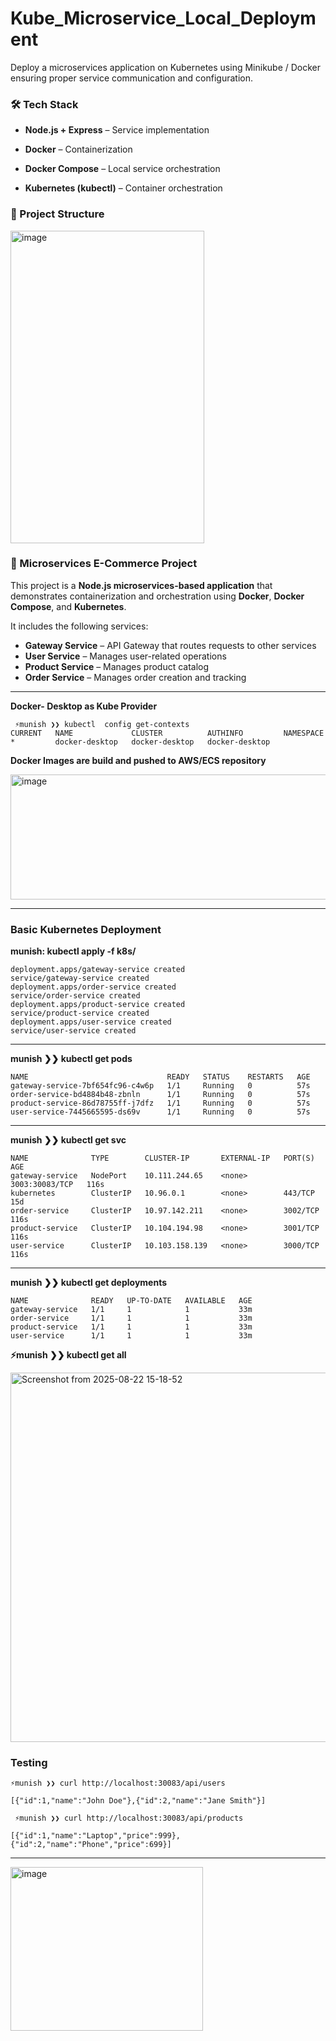 # Kube_Microservice_Local_Deployment
Deploy a microservices application on Kubernetes using Minikube / Docker  ensuring proper service communication and configuration.


### 🛠️  Tech Stack

* **Node.js + Express** – Service implementation

* **Docker** – Containerization

* **Docker Compose** – Local service orchestration

* **Kubernetes (kubectl)** – Container orchestration

### 📂 Project Structure

<img width="310" height="500" alt="image" src="https://github.com/user-attachments/assets/d5a01ce4-0094-46ca-a236-083e468ea52e" />


### 🛒 Microservices E-Commerce Project

This project is a **Node.js microservices-based application** that demonstrates containerization and orchestration using **Docker**, **Docker Compose**, and **Kubernetes**.  

It includes the following services:
- **Gateway Service** – API Gateway that routes requests to other services
- **User Service** – Manages user-related operations
- **Product Service** – Manages product catalog
- **Order Service** – Manages order creation and tracking

---
**Docker- Desktop as Kube Provider**
```
 ⚡munish ❯❯ kubectl  config get-contexts
CURRENT   NAME             CLUSTER          AUTHINFO         NAMESPACE
*         docker-desktop   docker-desktop   docker-desktop   

```
**Docker Images are build and pushed to AWS/ECS repository**

<img width="1513" height="200" alt="image" src="https://github.com/user-attachments/assets/4dd567f2-6ba4-426f-9a85-9afa9f01e996" />



---
### Basic Kubernetes Deployment 
**munish:  kubectl apply -f k8s/**
```
deployment.apps/gateway-service created
service/gateway-service created
deployment.apps/order-service created
service/order-service created
deployment.apps/product-service created
service/product-service created
deployment.apps/user-service created
service/user-service created

```
---
 **munish ❯❯ kubectl get pods**
```
NAME                               READY   STATUS    RESTARTS   AGE
gateway-service-7bf654fc96-c4w6p   1/1     Running   0          57s
order-service-bd4884b48-zbnln      1/1     Running   0          57s
product-service-86d78755ff-j7dfz   1/1     Running   0          57s
user-service-7445665595-ds69v      1/1     Running   0          57s
```

---
**munish ❯❯ kubectl get svc**
```
NAME              TYPE        CLUSTER-IP       EXTERNAL-IP   PORT(S)          AGE
gateway-service   NodePort    10.111.244.65    <none>        3003:30083/TCP   116s
kubernetes        ClusterIP   10.96.0.1        <none>        443/TCP          15d
order-service     ClusterIP   10.97.142.211    <none>        3002/TCP         116s
product-service   ClusterIP   10.104.194.98    <none>        3001/TCP         116s
user-service      ClusterIP   10.103.158.139   <none>        3000/TCP         116s
````

---

**munish ❯❯ kubectl get deployments**
```
NAME              READY   UP-TO-DATE   AVAILABLE   AGE
gateway-service   1/1     1            1           33m
order-service     1/1     1            1           33m
product-service   1/1     1            1           33m
user-service      1/1     1            1           33m
```
**⚡munish ❯❯ kubectl get all**

<img width="954" height="591" alt="Screenshot from 2025-08-22 15-18-52" src="https://github.com/user-attachments/assets/fdb04fe4-1934-44a5-952e-ef3cf0946af9" />

### Testing
```
⚡munish ❯❯ curl http://localhost:30083/api/users

[{"id":1,"name":"John Doe"},{"id":2,"name":"Jane Smith"}]

 ⚡munish ❯❯ curl http://localhost:30083/api/products
 
[{"id":1,"name":"Laptop","price":999},{"id":2,"name":"Phone","price":699}]
```
---

<img width="308" height="262" alt="image" src="https://github.com/user-attachments/assets/c87a8f4a-7a73-4170-809f-0d3cb8bdd39b" />
